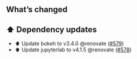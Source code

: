 ## What’s changed

## ⬆️ Dependency updates

- ⬆️ Update bokeh to v3.4.0 @renovate ([#579](https://github.com/hassio-addons/addon-jupyterlab/pull/579))
- ⬆️ Update jupyterlab to v4.1.5 @renovate ([#578](https://github.com/hassio-addons/addon-jupyterlab/pull/578))
